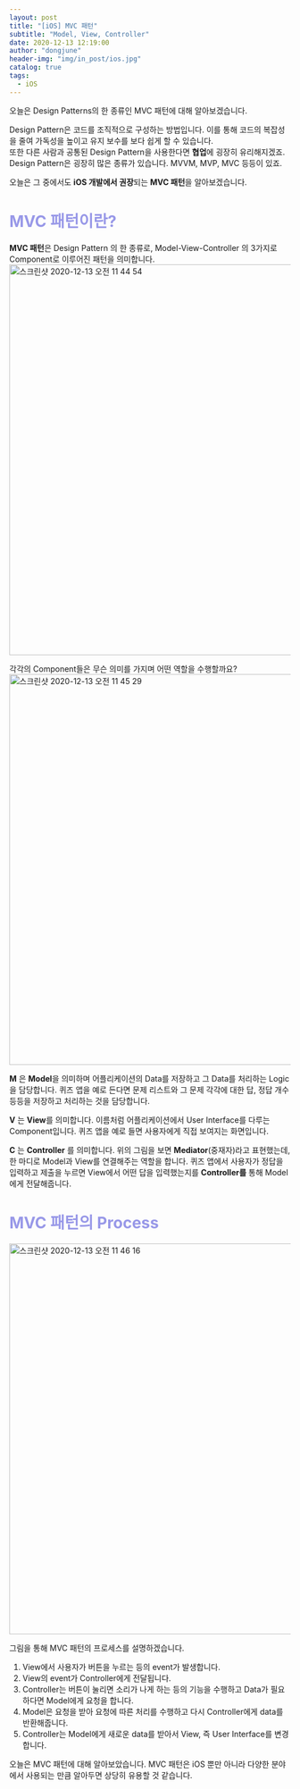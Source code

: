 ```yaml
---
layout: post
title: "[iOS] MVC 패턴"
subtitle: "Model, View, Controller"
date: 2020-12-13 12:19:00
author: "dongjune"
header-img: "img/in_post/ios.jpg"
catalog: true
tags:
  - iOS
---
```

오늘은 Design Patterns의 한 종류인 MVC 패턴에 대해 알아보겠습니다.  

Design Pattern은 코드를 조직적으로 구성하는 방법입니다. 이를 통해 코드의 복잡성을 줄여 가독성을 높이고 유지 보수를 보다 쉽게 할 수 있습니다.  
또한 다른 사람과 공통된 Design Pattern을 사용한다면 **협업**에 굉장히 유리해지겠죠.
Design Pattern은 굉장히 많은 종류가 있습니다. MVVM, MVP, MVC 등등이 있죠.  

오늘은 그 중에서도 **iOS 개발에서 권장**되는 **MVC 패턴**을 알아보겠습니다.
# <span style="color:rgba(0,0,200,0.4)">MVC 패턴이란?</span>
**MVC 패턴**은 Design Pattern 의 한 종류로, Model-View-Controller 의 3가지로 Component로 이루어진 패턴을 의미합니다.  
<img width="700" alt="스크린샷 2020-12-13 오전 11 44 54" src="https://user-images.githubusercontent.com/53213397/102001815-952b3880-3d39-11eb-9a3e-3d6704dfc584.png">

각각의 Component들은 무슨 의미를 가지며 어떤 역할을 수행할까요?   
<img width="700" alt="스크린샷 2020-12-13 오전 11 45 29" src="https://user-images.githubusercontent.com/53213397/102001817-98bebf80-3d39-11eb-9842-b38dc06abc64.png">
  
**M** 은 **Model**을 의미하며 어플리케이션의 Data를 저장하고 그 Data를 처리하는 Logic을 담당합니다. 퀴즈 앱을 예로 든다면 문제 리스트와 그 문제 각각에 대한 답, 정답 개수 등등을 저장하고 처리하는 것을 담당합니다.  
  
**V** 는 **View**를 의미합니다. 이름처럼 어플리케이션에서 User Interface를 다루는 Component입니다. 퀴즈 앱을 예로 들면 사용자에게 직접 보여지는 화면입니다.
  
**C** 는 **Controller** 를 의미합니다. 위의 그림을 보면 **Mediator**(중재자)라고 표현했는데, 한 마디로 Model과 View를 연결해주는 역할을 합니다. 퀴즈 앱에서 사용자가 정답을 입력하고 제출을 누르면 View에서 어떤 답을 입력했는지를 **Controller를** 통해 Model에게 전달해줍니다.

# <span style="color:rgba(0,0,200,0.4)">MVC 패턴의 Process</span>
<img width="700" alt="스크린샷 2020-12-13 오전 11 46 16" src="https://user-images.githubusercontent.com/53213397/102001818-99575600-3d39-11eb-9165-1c7edfc24ff2.png">
  
그림을 통해 MVC 패턴의 프로세스를 설명하겠습니다.  

1. View에서 사용자가 버튼을 누르는 등의 event가 발생합니다.
2. View의 event가 Controller에게 전달됩니다.
3. Controller는 버튼이 눌리면 소리가 나게 하는 등의 기능을 수행하고 Data가 필요하다면 Model에게 요청을 합니다.
4. Model은 요청을 받아 요청에 따른 처리를 수행하고 다시 Controller에게 data를 반환해줍니다.
5. Controller는 Model에게 새로운 data를 받아서 View, 즉 User Interface를 변경합니다.
  
  
오늘은 MVC 패턴에 대해 알아보았습니다. MVC 패턴은 iOS 뿐만 아니라 다양한 분야에서 사용되는 만큼 알아두면 상당히 유용할 것 같습니다.

